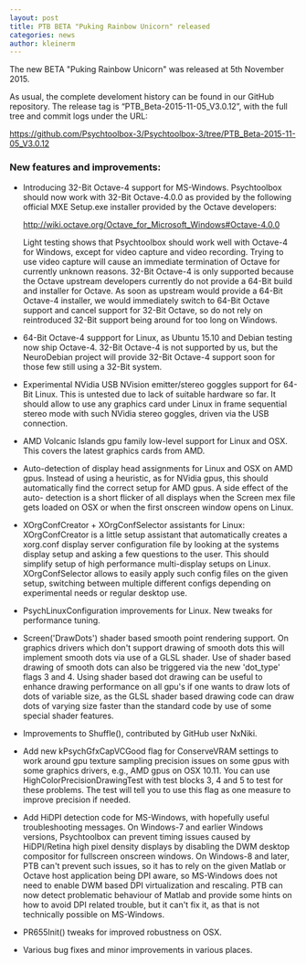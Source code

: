 ```yaml
---
layout: post
title: PTB BETA "Puking Rainbow Unicorn" released
categories: news
author: kleinerm
---
```


The new BETA "Puking Rainbow Unicorn" was released at 5th November 2015.

As usual, the complete develoment history can be found in our GitHub repository. The release tag is “PTB_Beta-2015-11-05_V3.0.12”, with the full tree and commit logs under the URL:

<https://github.com/Psychtoolbox-3/Psychtoolbox-3/tree/PTB_Beta-2015-11-05_V3.0.12>

### New features and improvements:

- Introducing 32-Bit Octave-4 support for MS-Windows. Psychtoolbox should now work with 32-Bit Octave-4.0.0
  as provided by the following official MXE Setup.exe installer provided by the Octave developers:

  <http://wiki.octave.org/Octave_for_Microsoft_Windows#Octave-4.0.0>

  Light testing shows that Psychtoolbox should work well with Octave-4 for Windows, except for video capture
  and video recording. Trying to use video capture will cause an immediate termination of Octave for currently
  unknown reasons. 32-Bit Octave-4 is only supported because the Octave upstream developers currently do not provide a
  64-Bit build and installer for Octave. As soon as upstream would provide a 64-Bit Octave-4 installer, we would
  immediately switch to 64-Bit Octave support and cancel support for 32-Bit Octave, so do not rely on
  reintroduced 32-Bit support being around for too long on Windows.

- 64-Bit Octave-4 suppport for Linux, as Ubuntu 15.10 and Debian testing now ship Octave-4. 32-Bit Octave-4 is not supported by us, but the NeuroDebian project will provide 32-Bit Octave-4 support soon for those few still using a 32-Bit system.

- Experimental NVidia USB NVision emitter/stereo goggles support for 64-Bit Linux. This is untested due to lack
  of suitable hardware so far. It should allow to use any graphics card under Linux in frame sequential
  stereo mode with such NVidia stereo goggles, driven via the USB connection.

- AMD Volcanic Islands gpu family low-level support for Linux and OSX. This covers the latest graphics cards
  from AMD.

- Auto-detection of display head assignments for Linux and OSX on AMD gpus. Instead of using a heuristic, as
  for NVidia gpus, this should automatically find the correct setup for AMD gpus. A side effect of the auto-
  detection is a short flicker of all displays when the Screen mex file gets loaded on OSX or when the first
  onscreen window opens on Linux.

- XOrgConfCreator + XOrgConfSelector assistants for Linux: XOrgConfCreator is a little setup assistant that
  automatically creates a xorg.conf display server configuration file by looking at the systems display setup
  and asking a few questions to the user. This should simplify setup of high performance multi-display setups
  on Linux. XOrgConfSelector allows to easily apply such config files on the given setup, switching between
  multiple different configs depending on experimental needs or regular desktop use.

- PsychLinuxConfiguration improvements for Linux. New tweaks for performance tuning.

- Screen('DrawDots') shader based smooth point rendering support. On graphics drivers which don't support
  drawing of smooth dots this will implement smooth dots via use of a GLSL shader. Use of shader based
  drawing of smooth dots can also be triggered via the new 'dot_type' flags 3 and 4. Using shader based
  dot drawing can be useful to enhance drawing performance on all gpu's if one wants to draw lots of dots
  of variable size, as the GLSL shader based drawing code can draw dots of varying size faster than the
  standard code by use of some special shader features.

- Improvements to Shuffle(), contributed by GitHub user NxNiki.

- Add new kPsychGfxCapVCGood flag for ConserveVRAM settings to work around gpu texture sampling precision issues on some gpus
  with some graphics drivers, e.g., AMD gpus on OSX 10.11. You can use HighColorPrecisionDrawingTest with
  test blocks 3, 4 and 5 to test for these problems. The test will tell you to use this flag as one measure
  to improve precision if needed.

- Add HiDPI detection code for MS-Windows, with hopefully useful troubleshooting messages. On Windows-7 and
  earlier Windows versions, Psychtoolbox can prevent timing issues caused by HiDPI/Retina high pixel density
  displays by disabling the DWM desktop compositor for fullscreen onscreen windows. On Windows-8 and later,
  PTB can't prevent such issues, so it has to rely on the given Matlab or Octave host application being DPI
  aware, so MS-Windows does not need to enable DWM based DPI virtualization and rescaling. PTB can now detect
  problematic behaviour of Matlab and provide some hints on how to avoid DPI related trouble, but it can't
  fix it, as that is not technically possible on MS-Windows.

- PR655Init() tweaks for improved robustness on OSX.

- Various bug fixes and minor improvements in various places.

